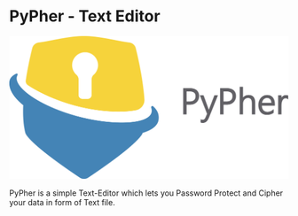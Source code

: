 # PyPher - Text Editor
<img src="Images/PyPher.png" alt="PyPher - Image">

PyPher is a simple Text-Editor which lets you Password Protect and Cipher your data in form of Text file.
